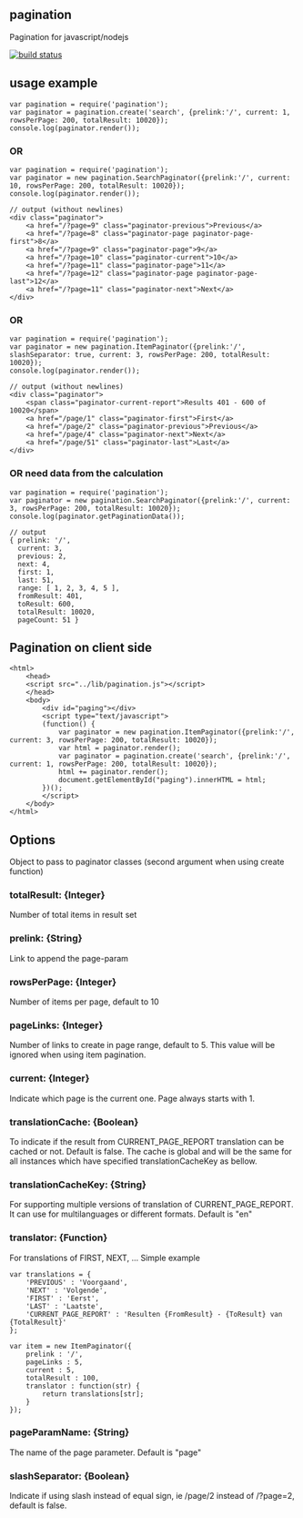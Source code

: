## pagination

Pagination for javascript/nodejs

[![build status](https://secure.travis-ci.org/vanng822/pagination.png)](http://travis-ci.org/vanng822/pagination)


## usage example

	var pagination = require('pagination');
	var paginator = pagination.create('search', {prelink:'/', current: 1, rowsPerPage: 200, totalResult: 10020});
	console.log(paginator.render());

### OR

	var pagination = require('pagination');
	var paginator = new pagination.SearchPaginator({prelink:'/', current: 10, rowsPerPage: 200, totalResult: 10020});
	console.log(paginator.render());
	
	// output (without newlines)
	<div class="paginator">
		<a href="/?page=9" class="paginator-previous">Previous</a>
		<a href="/?page=8" class="paginator-page paginator-page-first">8</a>
		<a href="/?page=9" class="paginator-page">9</a>
		<a href="/?page=10" class="paginator-current">10</a>
		<a href="/?page=11" class="paginator-page">11</a>
		<a href="/?page=12" class="paginator-page paginator-page-last">12</a>
		<a href="/?page=11" class="paginator-next">Next</a>
	</div>

### OR 

	var pagination = require('pagination');
	var paginator = new pagination.ItemPaginator({prelink:'/', slashSeparator: true, current: 3, rowsPerPage: 200, totalResult: 10020});
	console.log(paginator.render());
	
	// output (without newlines)
	<div class="paginator">
		<span class="paginator-current-report">Results 401 - 600 of 10020</span>
		<a href="/page/1" class="paginator-first">First</a>
		<a href="/page/2" class="paginator-previous">Previous</a>
		<a href="/page/4" class="paginator-next">Next</a>
		<a href="/page/51" class="paginator-last">Last</a>
	</div>

### OR need data from the calculation

	var pagination = require('pagination');
	var paginator = new pagination.SearchPaginator({prelink:'/', current: 3, rowsPerPage: 200, totalResult: 10020});
	console.log(paginator.getPaginationData());
	
	// output
	{ prelink: '/',
	  current: 3,
	  previous: 2,
	  next: 4,
	  first: 1,
	  last: 51,
	  range: [ 1, 2, 3, 4, 5 ],
	  fromResult: 401,
	  toResult: 600,
	  totalResult: 10020,
	  pageCount: 51 }
## Pagination on client side
	<html>
		<head>
		<script src="../lib/pagination.js"></script>
		</head>
		<body>
			<div id="paging"></div>
			<script type="text/javascript">
			(function() {
				var paginator = new pagination.ItemPaginator({prelink:'/', current: 3, rowsPerPage: 200, totalResult: 10020});
				var html = paginator.render();
				var paginator = pagination.create('search', {prelink:'/', current: 1, rowsPerPage: 200, totalResult: 10020});
				html += paginator.render();
				document.getElementById("paging").innerHTML = html;
			})();
			</script>
		</body>
	</html>


## Options
Object to pass to paginator classes (second argument when using create function)

### totalResult: {Integer}
Number of total items in result set
	
### prelink: {String}
Link to append the page-param

### rowsPerPage: {Integer}
Number of items per page, default to 10

### pageLinks: {Integer}
Number of links to create in page range, default to 5. This value will be ignored when using item pagination.

### current: {Integer}
Indicate which page is the current one. Page always starts with 1.

### translationCache: {Boolean}
To indicate if the result from CURRENT_PAGE_REPORT translation can be cached or not. Default is false.
The cache is global and will be the same for all instances which have specified translationCacheKey as bellow.

### translationCacheKey: {String}
For supporting multiple versions of translation of CURRENT_PAGE_REPORT. It can use for multilanguages or different formats. Default is "en"

### translator: {Function}
For translations of FIRST, NEXT, ... Simple example

	var translations = {
		'PREVIOUS' : 'Voorgaand',
		'NEXT' : 'Volgende',
		'FIRST' : 'Eerst',
		'LAST' : 'Laatste',
		'CURRENT_PAGE_REPORT' : 'Resulten {FromResult} - {ToResult} van {TotalResult}'
	};
	
	var item = new ItemPaginator({
		prelink : '/',
		pageLinks : 5,
		current : 5,
		totalResult : 100,
		translator : function(str) {
			return translations[str];
		}
	});

### pageParamName: {String}
The name of the page parameter. Default is "page"

### slashSeparator: {Boolean}
Indicate if using slash instead of equal sign, ie /page/2 instead of /?page=2, default is false.
